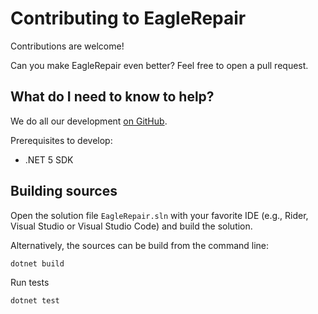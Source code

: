 # Contributing to EagleRepair

Contributions are welcome!

Can you make EagleRepair even better? Feel free to open a pull request.

## What do I need to know to help?

We do all our development [on GitHub](https://github.com/marodev/EagleRepair).

Prerequisites to develop:
- .NET 5 SDK

## Building sources

Open the solution file `EagleRepair.sln` with your favorite IDE (e.g., Rider, Visual Studio or Visual Studio Code)
and build the solution.

Alternatively, the sources can be build from the command line:

```
dotnet build
```

Run tests
```
dotnet test
```

